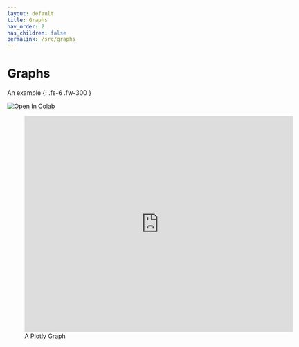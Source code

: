 ```yaml
---
layout: default
title: Graphs
nav_order: 2
has_children: false
permalink: /src/graphs
---
```


# Graphs

An example
{: .fs-6 .fw-300 }

[![Open In Colab](https://colab.research.google.com/assets/colab-badge.svg)](https://colab.research.google.com/github/thirdreading/thirdreading.github.io/blob/master/notebooks/graphs.ipynb)

<figure style="margin-bottom:5px;margin-right:5px;max-height:405px">
  <iframe src="https://nbviewer.org/github/thirdreading/thirdreading.github.io/blob/master/assets/points.html" 
style="width:135%;height:500px;border:none;">
  </iframe>
  <figcaption>A Plotly Graph</figcaption>
</figure>

<br>
<br>
<br>
<br>
<br>
<br>
<br>
<br>